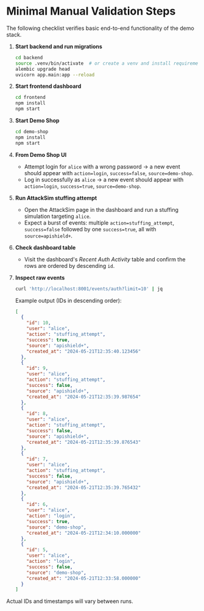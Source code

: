 # Minimal Manual Validation Steps

The following checklist verifies basic end-to-end functionality of the demo stack.

1. **Start backend and run migrations**
   ```bash
   cd backend
   source .venv/bin/activate  # or create a venv and install requirements
   alembic upgrade head
   uvicorn app.main:app --reload
   ```

2. **Start frontend dashboard**
   ```bash
   cd frontend
   npm install
   npm start
   ```

3. **Start Demo Shop**
   ```bash
   cd demo-shop
   npm install
   npm start
   ```

4. **From Demo Shop UI**
   - Attempt login for `alice` with a wrong password → a new event should appear with `action=login`, `success=false`, `source=demo-shop`.
   - Log in successfully as `alice` → a new event should appear with `action=login`, `success=true`, `source=demo-shop`.

5. **Run AttackSim stuffing attempt**
   - Open the AttackSim page in the dashboard and run a stuffing simulation targeting `alice`.
   - Expect a burst of events: multiple `action=stuffing_attempt`, `success=false` followed by one `success=true`, all with `source=apishield+`.

6. **Check dashboard table**
   - Visit the dashboard's *Recent Auth Activity* table and confirm the rows are ordered by descending `id`.

7. **Inspect raw events**
   ```bash
   curl 'http://localhost:8001/events/auth?limit=10' | jq
   ```
   Example output (IDs in descending order):
   ```json
   [
     {
       "id": 10,
       "user": "alice",
       "action": "stuffing_attempt",
       "success": true,
       "source": "apishield+",
       "created_at": "2024-05-21T12:35:40.123456"
     },
     {
       "id": 9,
       "user": "alice",
       "action": "stuffing_attempt",
       "success": false,
       "source": "apishield+",
       "created_at": "2024-05-21T12:35:39.987654"
     },
     {
       "id": 8,
       "user": "alice",
       "action": "stuffing_attempt",
       "success": false,
       "source": "apishield+",
       "created_at": "2024-05-21T12:35:39.876543"
     },
     {
       "id": 7,
       "user": "alice",
       "action": "stuffing_attempt",
       "success": false,
       "source": "apishield+",
       "created_at": "2024-05-21T12:35:39.765432"
     },
     {
       "id": 6,
       "user": "alice",
       "action": "login",
       "success": true,
       "source": "demo-shop",
       "created_at": "2024-05-21T12:34:10.000000"
     },
     {
       "id": 5,
       "user": "alice",
       "action": "login",
       "success": false,
       "source": "demo-shop",
       "created_at": "2024-05-21T12:33:58.000000"
     }
   ]
   ```

Actual IDs and timestamps will vary between runs.

